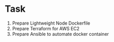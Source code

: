 # Task 

1. Prepare Lightweight Node Dockerfile 
2. Prepare Terraform for AWS EC2
3. Prepare Ansible to automate docker container

##  

